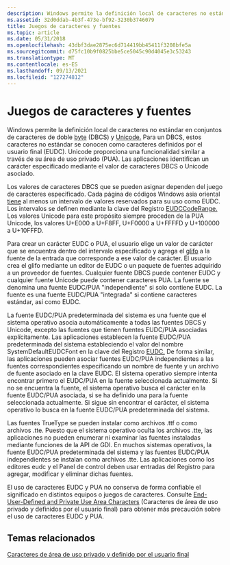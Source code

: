 ```yaml
---
description: Windows permite la definición local de caracteres no estándar en conjuntos de caracteres de doble byte (DBCS) y Unicode.
ms.assetid: 32d0ddab-4b3f-473e-bf92-3230b3746079
title: Juegos de caracteres y fuentes
ms.topic: article
ms.date: 05/31/2018
ms.openlocfilehash: 43dbf3dae2875ec6d714419bb45411f3208bfe5a
ms.sourcegitcommit: d75fc10b9f0825bbe5ce5045c90d4045e3c53243
ms.translationtype: MT
ms.contentlocale: es-ES
ms.lasthandoff: 09/13/2021
ms.locfileid: "127274812"
---
```

# <a name="character-sets-and-fonts"></a>Juegos de caracteres y fuentes

Windows permite la definición local de caracteres no estándar en conjuntos de caracteres de doble [byte](double-byte-character-sets.md) (DBCS) y [Unicode.](unicode.md) Para un DBCS, estos caracteres no estándar se conocen como caracteres definidos por el usuario final (EUDC). Unicode proporciona una funcionalidad similar a través de su área de uso privado (PUA). Las aplicaciones identifican un carácter especificado mediante el valor de caracteres DBCS o Unicode asociado.

Los valores de caracteres DBCS que se pueden asignar dependen del juego de caracteres especificado. Cada página de códigos Windows asia oriental [tiene](code-pages.md) al menos un intervalo de valores reservados para su uso como EUDC. Los intervalos se definen mediante la clave del Registro [EUDCCodeRange.](eudccoderange.md) Los valores Unicode para este propósito siempre proceden de la PUA Unicode, los valores U+E000 a U+F8FF, U+F0000 a U+FFFFD y U+100000 a U+10FFFD.

Para crear un carácter EUDC o PUA, el usuario elige un valor de carácter que se encuentra dentro del intervalo especificado y agrega el [glifo](uniscribe-glossary.md) a la fuente de la entrada que corresponde a ese valor de carácter. El usuario crea el glifo mediante un editor de EUDC o un paquete de fuentes adquirido a un proveedor de fuentes. Cualquier fuente DBCS puede contener EUDC y cualquier fuente Unicode puede contener caracteres PUA. La fuente se denomina una fuente EUDC/PUA "independiente" si solo contiene EUDC. La fuente es una fuente EUDC/PUA "integrada" si contiene caracteres estándar, así como EUDC.

La fuente EUDC/PUA predeterminada del sistema es una fuente que el sistema operativo asocia automáticamente a todas las fuentes DBCS y Unicode, excepto las fuentes que tienen fuentes EUDC/PUA asociadas explícitamente. Las aplicaciones establecen la fuente EUDC/PUA predeterminada del sistema estableciendo el valor del nombre SystemDefaultEUDCFont en la clave del Registro [EUDC.](eudc.md) De forma similar, las aplicaciones pueden asociar fuentes EUDC/PUA independientes a las fuentes correspondientes especificando un nombre de fuente y un archivo de fuente asociado en la clave EUDC. El sistema operativo siempre intenta encontrar primero el EUDC/PUA en la fuente seleccionada actualmente. Si no se encuentra la fuente, el sistema operativo busca el carácter en la fuente EUDC/PUA asociada, si se ha definido una para la fuente seleccionada actualmente. Si sigue sin encontrar el carácter, el sistema operativo lo busca en la fuente EUDC/PUA predeterminada del sistema.

Las fuentes TrueType se pueden instalar como archivos .ttf o como archivos .tte. Puesto que el sistema operativo oculta los archivos .tte, las aplicaciones no pueden enumerar ni examinar las fuentes instaladas mediante funciones de la API de GDI. En muchos sistemas operativos, la fuente EUDC/PUA predeterminada del sistema y las fuentes EUDC/PUA independientes se instalan como archivos .tte. Las aplicaciones como los editores eudc y el Panel de control deben usar entradas del Registro para agregar, modificar y eliminar dichas fuentes.

El uso de caracteres EUDC y PUA no conserva de forma confiable el significado en distintos equipos o juegos de caracteres. Consulte [End-User-Defined and Private Use Area Characters](end-user-defined-characters.md) (Caracteres de área de uso privado y definidos por el usuario final) para obtener más precaución sobre el uso de caracteres EUDC y PUA.

## <a name="related-topics"></a>Temas relacionados

<dl> <dt>

[Caracteres de área de uso privado y definido por el usuario final](end-user-defined-characters.md)
</dt> </dl>

 

 



